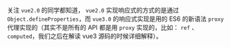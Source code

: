 关注 `vue2.0` 的同学都知道， `vue2.0` 实现响应式的方式的是通过 `Object.defineProperties`，而 `vue3.0` 的响应式实现是用的 ES6 的新语法 `proxy` 代理实现的（其实不是所有的 API 都是用 `proxy` 实现的，比如： `ref` 、`computed`，我们之后在解读 vue3 源码的时候详细解释）。
